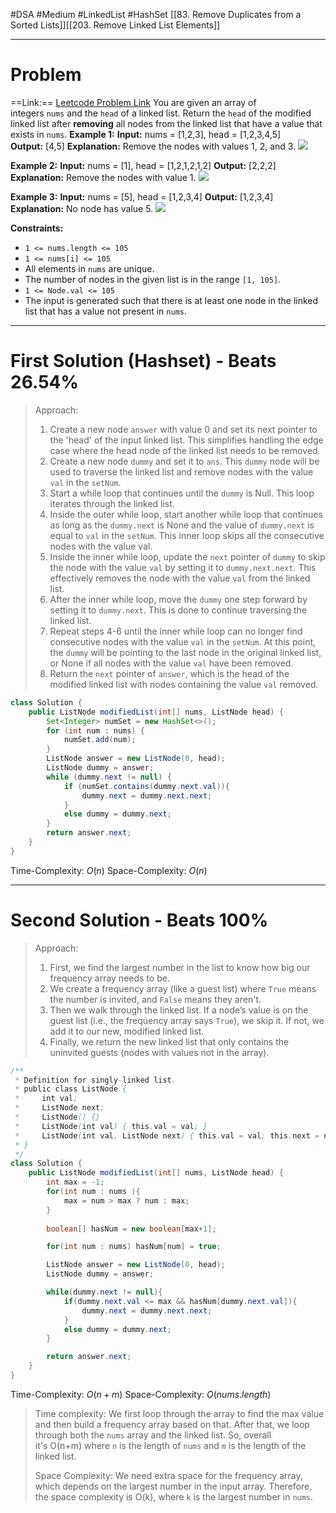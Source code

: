 #DSA #Medium #LinkedList #HashSet 
[[83. Remove Duplicates from a Sorted Lists]][[203. Remove Linked List Elements]]
___
# Problem
==Link:== [Leetcode Problem Link](https://leetcode.com/problems/delete-nodes-from-linked-list-present-in-array/?envType=daily-question&envId=2025-02-02)
You are given an array of integers `nums` and the `head` of a linked list. Return the `head` of the modified linked list after **removing** all nodes from the linked list that have a value that exists in `nums`.
**Example 1:**
	**Input:** nums = [1,2,3], head = [1,2,3,4,5]
	**Output:** [4,5]
	**Explanation:** Remove the nodes with values 1, 2, and 3.
**![](https://assets.leetcode.com/uploads/2024/06/11/linkedlistexample0.png)**

**Example 2:**
	**Input:** nums = [1], head = [1,2,1,2,1,2]
	**Output:** [2,2,2]
	**Explanation:** Remove the nodes with value 1.
![](https://assets.leetcode.com/uploads/2024/06/11/linkedlistexample1.png)

**Example 3:**
	**Input:** nums = [5], head = [1,2,3,4]
	**Output:** [1,2,3,4]
	**Explanation:** No node has value 5.
**![](https://assets.leetcode.com/uploads/2024/06/11/linkedlistexample2.png)**

**Constraints:**
- `1 <= nums.length <= 105`
- `1 <= nums[i] <= 105`
- All elements in `nums` are unique.
- The number of nodes in the given list is in the range `[1, 105]`.
- `1 <= Node.val <= 105`
- The input is generated such that there is at least one node in the linked list that has a value not present in `nums`.
___
# First Solution (Hashset) - Beats 26.54%
> Approach:
>1. Create a new node `answer` with value 0 and set its next pointer to the 'head' of the input linked list. This simplifies handling the edge case where the head node of the linked list needs to be removed.
>2. Create a new node `dummy` and set it to `ans`. This `dummy` node will be used to traverse the linked list and remove nodes with the value `val` in the `setNum`.
>3. Start a while loop that continues until the `dummy` is Null. This loop iterates through the linked list.
>4. Inside the outer while loop, start another while loop that continues as long as the `dummy.next` is  None and the value of `dummy.next` is equal to `val`  in the `setNum`. This inner loop skips all the consecutive nodes with the value val.
>5. Inside the inner while loop, update the `next` pointer of `dummy` to skip the node with the value `val` by setting it to `dummy.next.next`. This effectively removes the node with the value `val` from the linked list.
>6. After the inner while loop, move the `dummy` one step forward by setting it to `dummy.next`. This is done to continue traversing the linked list.
>7. Repeat steps 4-6 until the inner while loop can no longer find consecutive nodes with the value `val` in the `setNum`. At this point, the `dummy` will be pointing to the last node in the original linked list, or None if all nodes with the value `val` have been removed.
>8. Return the `next` pointer of `answer`, which is the head of the modified linked list with nodes containing the value `val` removed.
```java
class Solution {
    public ListNode modifiedList(int[] nums, ListNode head) {
        Set<Integer> numSet = new HashSet<>();
        for (int num : nums) {
            numSet.add(num);
        }
        ListNode answer = new ListNode(0, head);
        ListNode dummy = answer;
        while (dummy.next != null) {
            if (numSet.contains(dummy.next.val)){
                dummy.next = dummy.next.next;
            }
            else dummy = dummy.next;
        }
        return answer.next;
    }
}
```
Time-Complexity: $O(n)$
Space-Complexity: $O(n)$
___
# Second Solution - Beats 100%
> Approach:
>1. First, we find the largest number in the list to know how big our frequency array needs to be.
>2. We create a frequency array (like a guest list) where `True` means the number is invited, and `False` means they aren't.
>3. Then we walk through the linked list. If a node’s value is on the guest list (i.e., the frequency array says `True`), we skip it. If not, we add it to our new, modified linked list.
>4. Finally, we return the new linked list that only contains the uninvited guests (nodes with values not in the array).
```java
/**
 * Definition for singly-linked list.
 * public class ListNode {
 *     int val;
 *     ListNode next;
 *     ListNode() {}
 *     ListNode(int val) { this.val = val; }
 *     ListNode(int val, ListNode next) { this.val = val; this.next = next; }
 * }
 */
class Solution {
    public ListNode modifiedList(int[] nums, ListNode head) {
        int max = -1;
        for(int num : nums ){
            max = num > max ? num : max;
        }
        
        boolean[] hasNum = new boolean[max+1];

        for(int num : nums) hasNum[num] = true;

        ListNode answer = new ListNode(0, head);
        ListNode dummy = answer;

        while(dummy.next != null){
            if(dummy.next.val <= max && hasNum[dummy.next.val]){
                dummy.next = dummy.next.next;
            }
            else dummy = dummy.next;
        }

        return answer.next;
    }
}
```
Time-Complexity: $O(n + m)$
Space-Complexity: $O(nums.length)$

>Time complexity:  We first loop through the array to find the max value and then build a frequency array based on that. After that, we loop through both the `nums` array and the linked list. So, overall it's O(n+m) where `n` is the length of `nums` and `m` is the length of the linked list.
>
>Space Complexity: We need extra space for the frequency array, which depends on the largest number in the input array. Therefore, the space complexity is O(k), where `k` is the largest number in `nums`.